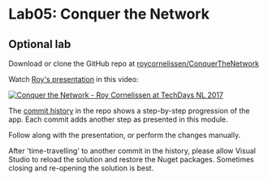 # Lab05: Conquer the Network
## Optional lab
Download or clone the GitHub repo at [roycornelissen/ConquerTheNetwork](https://www.github.com/roycornelissen/ConquerTheNetwork)

Watch [Roy's presentation](https://www.youtube.com/watch?v=b0X3f8_xC98) in this video:

[![Conquer the Network - Roy Cornelissen at TechDays NL 2017](https://img.youtube.com/vi/b0X3f8_xC98/0.jpg)](https://www.youtube.com/watch?v=b0X3f8_xC98)

The [commit history](https://github.com/roycornelissen/ConquerTheNetwork/commits/master) in the repo shows a step-by-step progression of the app. Each commit adds another step as presented in this module.

Follow along with the presentation, or perform the changes manually.

After 'time-travelling' to another commit in the history, please allow Visual Studio to reload the solution and restore the Nuget packages. Sometimes closing and re-opening the solution is best.